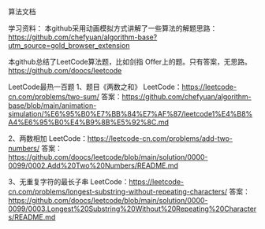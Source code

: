 算法文档

学习资料：
本github采用动画模拟方式讲解了一些算法的解题思路：
https://github.com/chefyuan/algorithm-base?utm_source=gold_browser_extension

本github总结了LeetCode算法题，比如剑指 Offer上的题。只有答案，无思路。
https://github.com/doocs/leetcode

LeetCode最热一百题
1、题目《两数之和》
    LeetCode：https://leetcode-cn.com/problems/two-sum/
    答案：https://github.com/chefyuan/algorithm-base/blob/main/animation-simulation/%E6%95%B0%E7%BB%84%E7%AF%87/leetcode1%E4%B8%A4%E6%95%B0%E4%B9%8B%E5%92%8C.md

2、两数相加
    LeetCode：https://leetcode-cn.com/problems/add-two-numbers/
    答案：https://github.com/doocs/leetcode/blob/main/solution/0000-0099/0002.Add%20Two%20Numbers/README.md

3、无重复字符的最长子串
    LeetCode：https://leetcode-cn.com/problems/longest-substring-without-repeating-characters/
    答案：https://github.com/doocs/leetcode/blob/main/solution/0000-0099/0003.Longest%20Substring%20Without%20Repeating%20Characters/README.md

